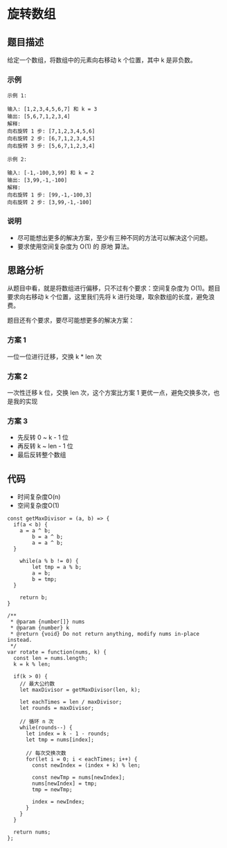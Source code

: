 # 旋转数组

## 题目描述
给定一个数组，将数组中的元素向右移动 k 个位置，其中 k 是非负数。

### 示例
```
示例 1:

输入: [1,2,3,4,5,6,7] 和 k = 3
输出: [5,6,7,1,2,3,4]
解释:
向右旋转 1 步: [7,1,2,3,4,5,6]
向右旋转 2 步: [6,7,1,2,3,4,5]
向右旋转 3 步: [5,6,7,1,2,3,4]

示例 2:

输入: [-1,-100,3,99] 和 k = 2
输出: [3,99,-1,-100]
解释: 
向右旋转 1 步: [99,-1,-100,3]
向右旋转 2 步: [3,99,-1,-100]
```

### 说明
- 尽可能想出更多的解决方案，至少有三种不同的方法可以解决这个问题。
- 要求使用空间复杂度为 O(1) 的 原地 算法。

## 思路分析
从题目中看，就是将数组进行偏移，只不过有个要求：空间复杂度为 O(1)。题目要求向右移动 k 个位置，这里我们先将 k 进行处理，取余数组的长度，避免浪费。

题目还有个要求，要尽可能想更多的解决方案：

### 方案 1
一位一位进行迁移，交换 k * len 次

### 方案 2
一次性迁移 k 位，交换 len 次，这个方案比方案 1 更优一点，避免交换多次，也是我的实现

### 方案 3
- 先反转 0 ~ k - 1 位
- 再反转 k ~ len - 1 位
- 最后反转整个数组

## 代码
- 时间复杂度O(n)
- 空间复杂度O(1)

```
const getMaxDivisor = (a, b) => {
  if(a < b) {
    a = a ^ b;
		b = a ^ b;
		a = a ^ b;
  }
  
	while(a % b != 0) {
		let tmp = a % b;
		a = b;
		b = tmp;
  }
  
	return b;
}

/**
 * @param {number[]} nums
 * @param {number} k
 * @return {void} Do not return anything, modify nums in-place instead.
 */
var rotate = function(nums, k) {
  const len = nums.length;
  k = k % len;
  
  if(k > 0) {
    // 最大公约数
    let maxDivisor = getMaxDivisor(len, k);

    let eachTimes = len / maxDivisor;
    let rounds = maxDivisor;

    // 循环 n 次
    while(rounds--) {
      let index = k - 1 - rounds;
      let tmp = nums[index];

      // 每次交换次数
      for(let i = 0; i < eachTimes; i++) {
        const newIndex = (index + k) % len;

        const newTmp = nums[newIndex];
        nums[newIndex] = tmp;
        tmp = newTmp;

        index = newIndex;
      }
    }
  }

  return nums;
};
```